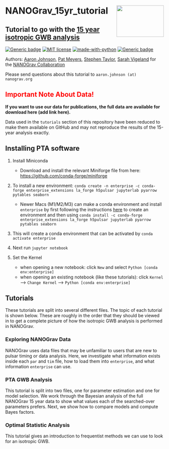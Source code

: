 # NANOGrav_15yr_tutorial <img align="right" width="150" height="100" src="https://github.com/nanograv/12p5yr_stochastic_analysis/blob/master/nanograv.png?raw=true">
## Tutorial to go with the [15 year isotropic GWB analysis](https://arxiv.org/abs/2306.16213)

[![Generic badge](https://img.shields.io/badge/Created%20by-NANOGrav-red)](http://nanograv.org/)
[![MIT license](https://img.shields.io/badge/License-MIT-blue.svg)](https://lbesson.mit-license.org/)
[![made-with-python](https://img.shields.io/badge/Made%20with-Python-1f425f.svg)](https://www.python.org/)
[![Generic badge](https://img.shields.io/twitter/follow/NANOGrav?style=social)](https://twitter.com/NANOGrav)
 
Authors: [Aaron Johnson](https://github.com/AaronDJohnson), [Pat Meyers](https://github.com/meyers-academic), [Stephen Taylor](http://stevertaylor.github.io/), [Sarah Vigeland](https://github.com/svigeland) for the [NANOGrav Collaboration](https://github.com/nanograv)

Please send questions about this tutorial to `aaron.johnson (at) nanograv.org`

## <span style="color:red">Important Note About Data!</span>
**If you want to use our data for publications, the full data are available for download here (add link here).**

Data used in the `tutorials` section of this repository have been reduced to make them available on GitHub and may not reproduce the results of the 15-year analysis exactly.

## Installing PTA software

1. Install Miniconda

    * Download and install the relevant Miniforge file from here: https://github.com/conda-forge/miniforge


2. To install a new environment: `conda create -n enterprise -c conda-forge enterprise_extensions la_forge h5pulsar jupyterlab pyarrow pytables seaborn`
    * Newer Macs (M1/M2/M3) can make a conda environment and install `enterprise` by first following the instructions [here](https://conda-forge.org/docs/user/tipsandtricks.html#installing-apple-intel-packages-on-apple-silicon) to create an environment and then using `conda install -c conda-forge enterprise_extensions la_forge h5pulsar jupyterlab pyarrow pytables seaborn`

3. This will create a conda environment that can be activated by `conda activate enterprise`

4. Next run `jupyter notebook`

5. Set the Kernel

    * when opening a new notebook: click `New` and select `Python [conda env:enterprise]`  
    * when opening an existing notebook (like these tutorials): click `Kernel` --> `Change Kernel` --> `Python [conda env:enterprise]`  

## Tutorials

  These tutorials are split into several different files. The topic of each tutorial is shown below. These are roughly in the order that they should be viewed in to get a complete picture of how the isotropic GWB analysis is performed in NANOGrav.

### Exploring NANOGrav Data

  NANOGrav uses data files that may be unfamiliar to users that are new to pulsar timing or data analysis. Here, we investigate what information exists inside each `par` and `tim` file, how to load them into `enterprise`, and what information `enterprise` can use.

### PTA GWB Analysis
  
  This tutorial is split into two files, one for parameter estimation and one for model selection. We work through the Bayesian analysis of the full NANOGrav 15 year data to show what values each of the searched-over parameters prefers. Next, we show how to compare models and compute Bayes factors.

### Optimal Statistic Analysis
	
  This tutorial gives an introduction to frequentist methods we can use to look for an isotropic GWB.
